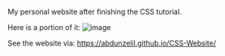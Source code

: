 
My personal website after finishing the CSS tutorial. 

Here is a portion of it:
![image](https://user-images.githubusercontent.com/93703261/173233545-24ef3239-75ef-4c4e-98ab-0e4b51bc9e96.png)


See the website via: https://abdunzelil.github.io/CSS-Website/
